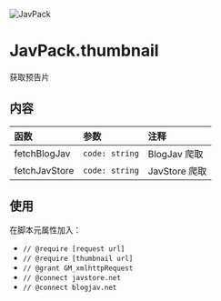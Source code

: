 ![JavPack](https://raw.githubusercontent.com/bolin-dev/JavPack/main/static/logo.png "logo")

# JavPack.thumbnail

获取预告片

## 内容

| 函数          | 参数           | 注释          |
| :------------ | :------------- | :------------ |
| fetchBlogJav  | `code: string` | BlogJav 爬取  |
| fetchJavStore | `code: string` | JavStore 爬取 |

## 使用

在脚本元属性加入：

- `// @require [request url]`
- `// @require [thumbnail url]`
- `// @grant GM_xmlhttpRequest`
- `// @connect javstore.net`
- `// @connect blogjav.net`
